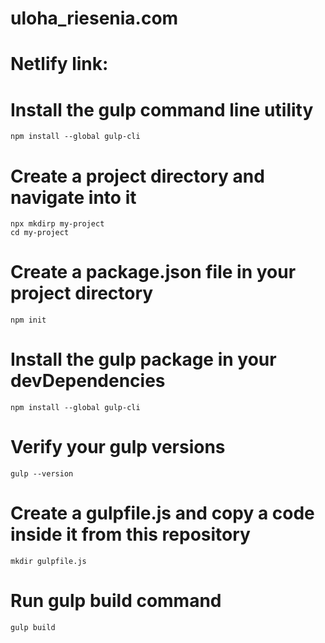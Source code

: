 # uloha_riesenia.com

# Netlify link: 

# Install the gulp command line utility
```
npm install --global gulp-cli
```
# Create a project directory and navigate into it
```
npx mkdirp my-project
cd my-project
```
# Create a package.json file in your project directory
```
npm init
```
# Install the gulp package in your devDependencies
```
npm install --global gulp-cli
```
# Verify your gulp versions
```
gulp --version
```
# Create a gulpfile.js and copy a code inside it from this repository
```
mkdir gulpfile.js
```

# Run gulp build command
```
gulp build
```
